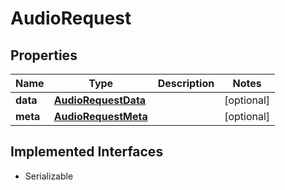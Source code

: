 

# AudioRequest


## Properties

Name | Type | Description | Notes
------------ | ------------- | ------------- | -------------
**data** | [**AudioRequestData**](AudioRequestData.md) |  |  [optional]
**meta** | [**AudioRequestMeta**](AudioRequestMeta.md) |  |  [optional]


## Implemented Interfaces

* Serializable



